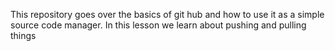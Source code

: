 This repository goes over the basics of git hub and how to use it as a simple
source code manager. In this lesson we learn about pushing and pulling things
